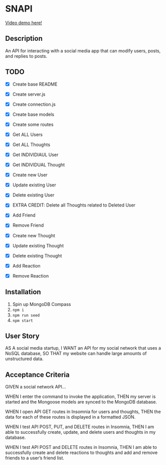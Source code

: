 # SNAPI

[Video demo here!](https://drive.google.com/file/d/1nqkFZBcp99enAc6m3H2X4wYksQ79uZyz/view?usp=sharing)

## Description
An API for interacting with a social media app that can modify users, posts, and replies to posts. 

## TODO
- [x] Create base README
- [x] Create server.js
- [x] Create connection.js
- [x] Create base models
- [x] Create some routes 
- [x] Get ALL Users
- [x] Get ALL Thoughts
- [x] Get INDIVIDIAUL User
- [x] Get INDIVIDUAL Thought
- [x] Create new User
- [x] Update existing User
- [x] Delete existing User
- [x] EXTRA CREDIT: Delete all Thoughts related to Deleted User
- [x] Add Friend
- [x] Remove Friend
- [x] Create new Thought
- [x] Update existing Thought
- [x] Delete existing Thought
- [x] Add Reaction
- [x] Remove Reaction



## Installation
1. Spin up MongoDB Compass
2. `npm i`
3. `npm run seed`
4. `npm start`

## User Story

AS A social media startup,
I WANT an API for my social network that uses a NoSQL database,
SO THAT my website can handle large amounts of unstructured data.

## Acceptance Criteria

GIVEN a social network API...

WHEN I enter the command to invoke the application,
THEN my server is started and the Mongoose models are synced to the MongoDB database.

WHEN I open API GET routes in Insomnia for users and thoughts,
THEN the data for each of these routes is displayed in a formatted JSON.

WHEN I test API POST, PUT, and DELETE routes in Insomnia,
THEN I am able to successfully create, update, and delete users and thoughts in my database.

WHEN I test API POST and DELETE routes in Insomnia,
THEN I am able to successfully create and delete reactions to thoughts and add and remove friends to a user’s friend list.
